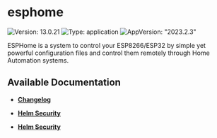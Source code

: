 # esphome

![Version: 13.0.21](https://img.shields.io/badge/Version-13.0.21-informational?style=flat-square) ![Type: application](https://img.shields.io/badge/Type-application-informational?style=flat-square) ![AppVersion: "2023.2.3"](https://img.shields.io/badge/AppVersion-"2023.2.3"-informational?style=flat-square)

ESPHome is a system to control your ESP8266/ESP32 by simple yet powerful configuration files and control them remotely through Home Automation systems.

## Available Documentation

- [**Changelog**](CHANGELOG)

- [**Helm Security**](container-security)

- [**Helm Security**](helm-security)

